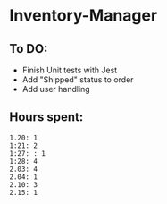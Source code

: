 # Inventory-Manager

## To DO:

- Finish Unit tests with Jest
- Add "Shipped" status to order
- Add user handling

## Hours spent:

    1.20: 1
    1:21: 2
    1:27: : 1
    1:28: 4
    2.03: 4
    2.04: 1
    2.10: 3
    2.15: 1
